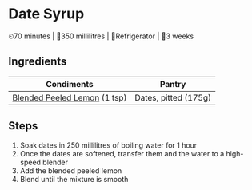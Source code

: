 # Date Syrup

&#9202;70 minutes | &#127855;350 millilitres | &#127801;Refrigerator | &#129344;3 weeks

## Ingredients

| Condiments | Pantry |
| --- | --- |
| [Blended Peeled Lemon](../condiments/blended_peeled_lemon.md) (1 tsp) | Dates, pitted (175g) |

## Steps

1. Soak dates in 250 millilitres of boiling water for 1 hour
1. Once the dates are softened, transfer them and the water to a high-speed blender
1. Add the blended peeled lemon
1. Blend until the mixture is smooth
